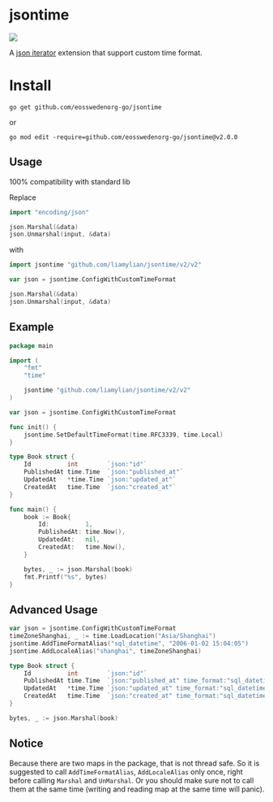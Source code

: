 # jsontime

![](https://github.com/eosswedenorg-go/jsontime/workflows/Test/badge.svg)

A [json iterator](https://github.com/json-iterator/go) extension that support custom time format.

# Install

`go get github.com/eosswedenorg-go/jsontime`

or

`go mod edit -require=github.com/eosswedenorg-go/jsontime@v2.0.0`


## Usage
100% compatibility with standard lib

Replace
```go
import "encoding/json"

json.Marshal(&data)
json.Unmarshal(input, &data)
```

with
```go
import jsontime "github.com/liamylian/jsontime/v2/v2"

var json = jsontime.ConfigWithCustomTimeFormat

json.Marshal(&data)
json.Unmarshal(input, &data)
```

## Example

```go
package main

import (
	"fmt"
	"time"

	jsontime "github.com/liamylian/jsontime/v2/v2"
)

var json = jsontime.ConfigWithCustomTimeFormat

func init() {
	jsontime.SetDefaultTimeFormat(time.RFC3339, time.Local)
}

type Book struct {
	Id          int        `json:"id"`
	PublishedAt time.Time  `json:"published_at"`
	UpdatedAt   *time.Time `json:"updated_at"`
	CreatedAt   time.Time  `json:"created_at"`
}

func main() {
	book := Book{
		Id:          1,
		PublishedAt: time.Now(),
		UpdatedAt:   nil,
		CreatedAt:   time.Now(),
	}

	bytes, _ := json.Marshal(book)
	fmt.Printf("%s", bytes)
}
```

## Advanced Usage

```go
var json = jsontime.ConfigWithCustomTimeFormat
timeZoneShanghai, _ := time.LoadLocation("Asia/Shanghai")
jsontime.AddTimeFormatAlias("sql_datetime", "2006-01-02 15:04:05")
jsontime.AddLocaleAlias("shanghai", timeZoneShanghai)

type Book struct {
	Id          int        `json:"id"`
	PublishedAt time.Time  `json:"published_at" time_format:"sql_datetime" time_location:"shanghai"`
	UpdatedAt   *time.Time `json:"updated_at" time_format:"sql_datetime" time_location:"shanghai"`
	CreatedAt   time.Time  `json:"created_at" time_format:"sql_datetime" time_location:"shanghai"`
}

bytes, _ := json.Marshal(book)
```

## Notice

Because there are two maps in the package, that is not thread safe. So it is suggested to call `AddTimeFormatAlias`, `AddLocaleAlias` only once, right before calling `Marshal` and `UnMarshal`. Or you should make sure not to call them at the same time (writing and reading map at the same time will panic).
